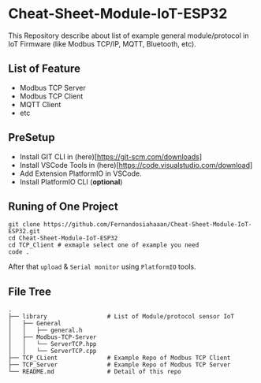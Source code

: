 # Cheat-Sheet-Module-IoT-ESP32

This Repository describe about list of example general module/protocol in IoT Firmware (like Modbus TCP/IP, MQTT, Bluetooth, etc).

## List of Feature

- Modbus TCP Server
- Modbus TCP Client
- MQTT Client
- etc

## PreSetup

- Install GIT CLI in (here)[https://git-scm.com/downloads]
- Install VSCode Tools in (here)[https://code.visualstudio.com/download]
- Add Extension PlatformIO in VSCode.
- Install PlatformIO CLI (**optional**)

## Runing of One Project

```
git clone https://github.com/Fernandosiahaaan/Cheat-Sheet-Module-IoT-ESP32.git
cd Cheat-Sheet-Module-IoT-ESP32
cd TCP_Client # exmaple select one of example you need
code .
```

After that `upload` & `Serial monitor` using `PlatformIO` tools.

## File Tree

```
.
├── library                 # List of Module/protocol sensor IoT
│   ├── General
│   │   ├── general.h
│   ├── Modbus-TCP-Server
│   │   └── ServerTCP.hpp
│   │   └── ServerTCP.cpp
├── TCP_CLient              # Example Repo of Modbus TCP Client
├── TCP_Server              # Example Repo of Modbus TCP Server
└── README.md               # Detail of this repo

```
